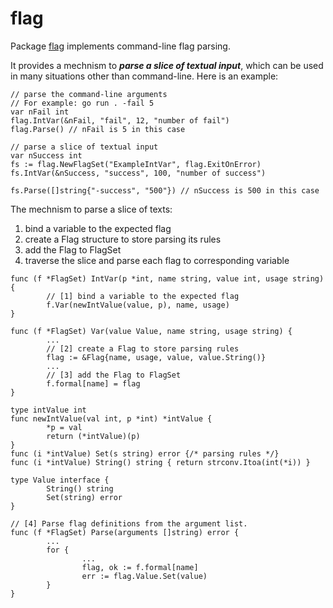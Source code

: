 # flag

Package [flag][std/flag] implements command-line flag parsing.

It provides a mechnism to ***parse a slice of textual input***,
which can be used in many situations other than command-line.
Here is an example:

```golang
// parse the command-line arguments
// For example: go run . -fail 5
var nFail int
flag.IntVar(&nFail, "fail", 12, "number of fail")
flag.Parse() // nFail is 5 in this case

// parse a slice of textual input
var nSuccess int
fs := flag.NewFlagSet("ExampleIntVar", flag.ExitOnError)
fs.IntVar(&nSuccess, "success", 100, "number of success")

fs.Parse([]string{"-success", "500"}) // nSuccess is 500 in this case
```

The mechnism to parse a slice of texts:

1. bind a variable to the expected flag
2. create a Flag structure to store parsing its rules
3. add the Flag to FlagSet
4. traverse the slice and parse each flag to corresponding variable

```golang
func (f *FlagSet) IntVar(p *int, name string, value int, usage string) {
        // [1] bind a variable to the expected flag
        f.Var(newIntValue(value, p), name, usage)
}

func (f *FlagSet) Var(value Value, name string, usage string) {
        ...
        // [2] create a Flag to store parsing rules
        flag := &Flag{name, usage, value, value.String()}
        ...
        // [3] add the Flag to FlagSet
        f.formal[name] = flag
}

type intValue int
func newIntValue(val int, p *int) *intValue {
        *p = val
        return (*intValue)(p)
}
func (i *intValue) Set(s string) error {/* parsing rules */}
func (i *intValue) String() string { return strconv.Itoa(int(*i)) }

type Value interface {
        String() string
        Set(string) error
}

// [4] Parse flag definitions from the argument list.
func (f *FlagSet) Parse(arguments []string) error {
        ...
        for {
                ...
                flag, ok := f.formal[name]
                err := flag.Value.Set(value)
        }
}
```

[std/flag]: https://pkg.go.dev/flag@go1.19.2
